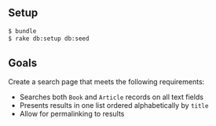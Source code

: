 ## Setup

```bash
$ bundle
$ rake db:setup db:seed
```

## Goals

Create a search page that meets the following requirements:

* Searches both `Book` and `Article` records on all text fields
* Presents results in one list ordered alphabetically by `title`
* Allow for permalinking to results
